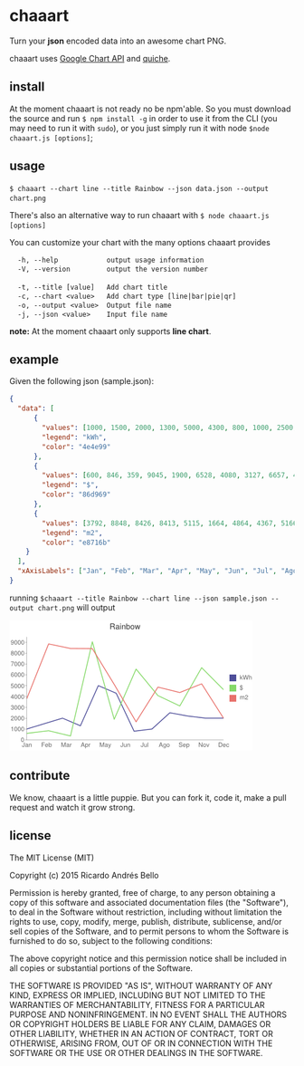 # chaaart

Turn your **json** encoded data into an awesome chart PNG.

chaaart uses [Google Chart API](https://developers.google.com/chart/) and [quiche](https://github.com/ryanrolds/quiche).

## install
At the moment chaaart is not ready no be npm'able. So you must download the source and run `$ npm install -g` in order to use it from the CLI (you may need to run it with `sudo`), or you just simply run it with node `$node chaaart.js [options]`;

## usage

`$ chaaart --chart line --title Rainbow --json data.json --output chart.png`

There's also an alternative way to run chaaart with `$ node chaaart.js [options]`

You can customize your chart with the many options chaaart provides

```
  -h, --help            output usage information
  -V, --version         output the version number

  -t, --title [value]   Add chart title
  -c, --chart <value>   Add chart type [line|bar|pie|qr]
  -o, --output <value>  Output file name
  -j, --json <value>    Input file name
```
**note:** At the moment chaaart only supports **line chart**.

## example

Given the following json (sample.json):

```json
{
  "data": [
      {
        "values": [1000, 1500, 2000, 1300, 5000, 4300, 800, 1000, 2500, 2200, 2000, 2000],
        "legend": "kWh",
        "color": "4e4e99"
      },
      {
        "values": [600, 846, 359, 9045, 1900, 6528, 4080, 3127, 6657, 4627],
        "legend": "$",
        "color": "86d969"
      },
      {
        "values": [3792, 8848, 8426, 8413, 5115, 1664, 4864, 4367, 5166, 1999],
        "legend": "m2",
        "color": "e8716b"
    }
  ],
  "xAxisLabels": ["Jan", "Feb", "Mar", "Apr", "May", "Jun", "Jul", "Ago", "Sep", "Nov", "Dec"]
}
```

running `$chaaart --title Rainbow --chart line --json sample.json --output chart.png` will output

![chart.png](sample.png)

## contribute

We know, chaaart is a little puppie. But you can fork it, code it, make a pull request and watch it grow strong.

## license

The MIT License (MIT)

Copyright (c) 2015 Ricardo Andrés Bello

Permission is hereby granted, free of charge, to any person obtaining a copy
of this software and associated documentation files (the "Software"), to deal
in the Software without restriction, including without limitation the rights
to use, copy, modify, merge, publish, distribute, sublicense, and/or sell
copies of the Software, and to permit persons to whom the Software is
furnished to do so, subject to the following conditions:

The above copyright notice and this permission notice shall be included in
all copies or substantial portions of the Software.

THE SOFTWARE IS PROVIDED "AS IS", WITHOUT WARRANTY OF ANY KIND, EXPRESS OR
IMPLIED, INCLUDING BUT NOT LIMITED TO THE WARRANTIES OF MERCHANTABILITY,
FITNESS FOR A PARTICULAR PURPOSE AND NONINFRINGEMENT. IN NO EVENT SHALL THE
AUTHORS OR COPYRIGHT HOLDERS BE LIABLE FOR ANY CLAIM, DAMAGES OR OTHER
LIABILITY, WHETHER IN AN ACTION OF CONTRACT, TORT OR OTHERWISE, ARISING FROM,
OUT OF OR IN CONNECTION WITH THE SOFTWARE OR THE USE OR OTHER DEALINGS IN
THE SOFTWARE.

